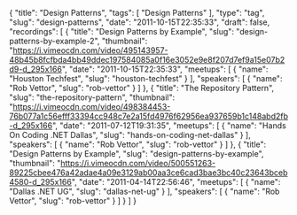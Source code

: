 {
  "title": "Design Patterns",
  "tags": [
    "Design Patterns"
  ],
  "type": "tag",
  "slug": "design-patterns",
  "date": "2011-10-15T22:35:33",
  "draft": false,
  "recordings": [
    {
      "title": "Design Patterns by Example",
      "slug": "design-patterns-by-example-2",
      "thumbnail": "https://i.vimeocdn.com/video/495143957-48b45b8fcfbda4bb49ddec197584085a0f16e3052e9e8f207d7ef9a15e07b2d9-d_295x166",
      "date": "2011-10-15T22:35:33",
      "meetups": [
        {
          "name": "Houston Techfest",
          "slug": "houston-techfest"
        }
      ],
      "speakers": [
        {
          "name": "Rob Vettor",
          "slug": "rob-vettor"
        }
      ]
    },
    {
      "title": "The Repository Pattern",
      "slug": "the-repository-pattern",
      "thumbnail": "https://i.vimeocdn.com/video/498384453-76b077a1c56efff33394cc948c7e2a15fd4976f62956ea937659b1c148abd2fb-d_295x166",
      "date": "2011-07-12T19:31:35",
      "meetups": [
        {
          "name": "Hands On Coding .NET Dallas",
          "slug": "hands-on-coding-net-dallas"
        }
      ],
      "speakers": [
        {
          "name": "Rob Vettor",
          "slug": "rob-vettor"
        }
      ]
    },
    {
      "title": "Design Patterns by Example",
      "slug": "design-patterns-by-example",
      "thumbnail": "https://i.vimeocdn.com/video/500551263-89225cbee476a42adae4a09e3129ab00aa3ce6cad3bae3bc40c23643bceb4580-d_295x166",
      "date": "2011-04-14T22:56:46",
      "meetups": [
        {
          "name": "Dallas .NET UG",
          "slug": "dallas-net-ug"
        }
      ],
      "speakers": [
        {
          "name": "Rob Vettor",
          "slug": "rob-vettor"
        }
      ]
    }
  ]
}